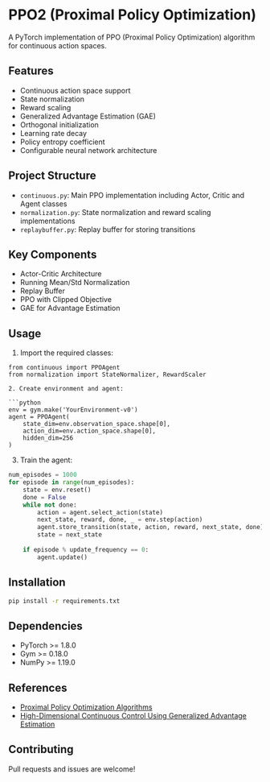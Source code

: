 # PPO2 (Proximal Policy Optimization)

A PyTorch implementation of PPO (Proximal Policy Optimization) algorithm for continuous action spaces.

## Features

- Continuous action space support
- State normalization
- Reward scaling
- Generalized Advantage Estimation (GAE)
- Orthogonal initialization
- Learning rate decay
- Policy entropy coefficient
- Configurable neural network architecture

## Project Structure

- `continuous.py`: Main PPO implementation including Actor, Critic and Agent classes
- `normalization.py`: State normalization and reward scaling implementations
- `replaybuffer.py`: Replay buffer for storing transitions

## Key Components

- Actor-Critic Architecture
- Running Mean/Std Normalization
- Replay Buffer
- PPO with Clipped Objective
- GAE for Advantage Estimation

## Usage

1. Import the required classes:

```
from continuous import PPOAgent
from normalization import StateNormalizer, RewardScaler

2. Create environment and agent:

```python
env = gym.make('YourEnvironment-v0')
agent = PPOAgent(
    state_dim=env.observation_space.shape[0],
    action_dim=env.action_space.shape[0],
    hidden_dim=256
)
```

3. Train the agent:
```python
num_episodes = 1000
for episode in range(num_episodes):
    state = env.reset()
    done = False
    while not done:
        action = agent.select_action(state)
        next_state, reward, done, _ = env.step(action)
        agent.store_transition(state, action, reward, next_state, done)
        state = next_state
    
    if episode % update_frequency == 0:
        agent.update()
```

## Installation

```bash
pip install -r requirements.txt
```

## Dependencies

- PyTorch >= 1.8.0
- Gym >= 0.18.0
- NumPy >= 1.19.0

## References

- [Proximal Policy Optimization Algorithms](https://arxiv.org/abs/1707.06347)
- [High-Dimensional Continuous Control Using Generalized Advantage Estimation](https://arxiv.org/abs/1506.02438)

## Contributing

Pull requests and issues are welcome!
